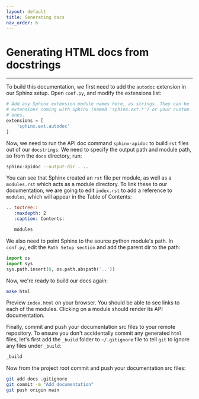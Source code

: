 ```yaml
---
layout: default
title: Generating docs
nav_order: 6
---
```


# Generating HTML docs from docstrings

---

To build this documentation, we first need to add the `autodoc` extension in our Sphinx setup. Open
`conf.py`, and modify the extensions list:

```py
# Add any Sphinx extension module names here, as strings. They can be
# extensions coming with Sphinx (named 'sphinx.ext.*') or your custom
# ones.
extensions = [
    'sphinx.ext.autodoc'
]
```

Now, we need to run the API doc command `sphinx-apidoc` to build `rst` files out of our
`docstrings`. We need to specify the output path and module path, so from the `docs` directory,
run:

```sh
sphinx-apidoc --output-dir . ..
```

You can see that Sphinx created an `rst` file per module, as well as a `modules.rst` which acts as
a module directory. To link these to our documentation, we are going to edit `index.rst` to add a
reference to `modules`, which will appear in the Table of Contents:

```rst
.. toctree::
   :maxdepth: 2
   :caption: Contents:

   modules
```

We also need to point Sphinx to the source python module's path. In `conf.py`, edit the
`Path Setup section` and add the parent dir to the path:

```py
import os
import sys
sys.path.insert(0, os.path.abspath('..'))
```

Now, we're ready to build our docs again:

```sh
make html
```

Preview `index.html` on your browser. You should be able to see links to each of the modules.
Clicking on a module should render its API documentation.

Finally, commit and push your documentation src files to your remote repository. To ensure you
don't accidentally commit any generated `html` files, let's first add the `_build` folder to
`~/.gitignore` file to tell `git` to ignore any files under `_build`:

```sh
_build
```

Now from the project root commit and push your documentation src files:

```sh
git add docs .gitignore
git commit -m "Add documentation"
git push origin main
```
